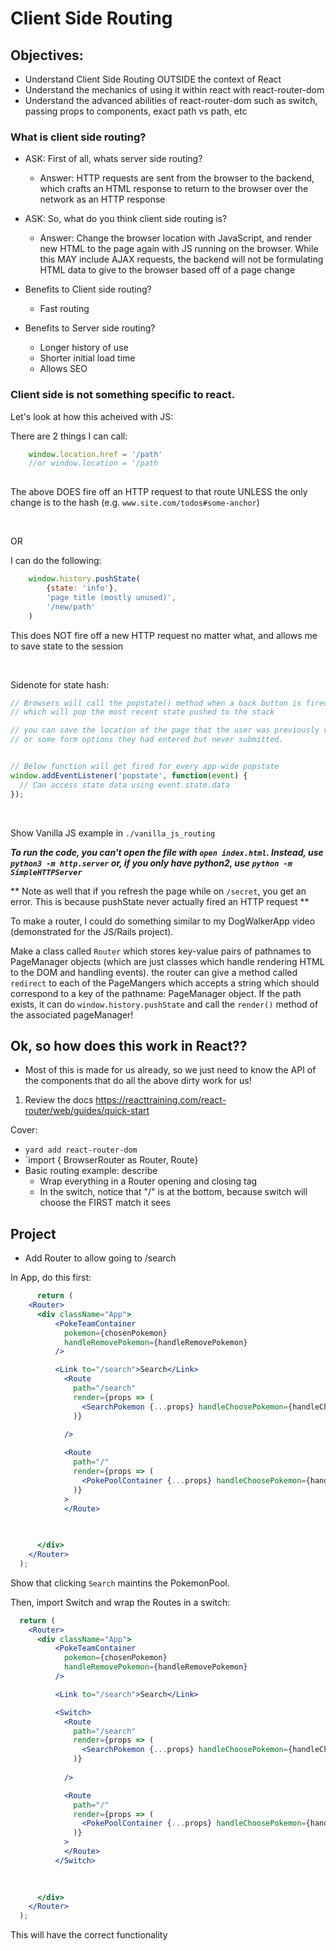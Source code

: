 # Client Side Routing

## Objectives: 
- Understand Client Side Routing OUTSIDE the context of React
- Understand the mechanics of using it within react with react-router-dom
- Understand the advanced abilities of react-router-dom such as switch, passing props to components, exact path vs path, etc


### What is client side routing?

- ASK: First of all, whats server side routing?
    - Answer: HTTP requests are sent from the browser to the backend, which crafts an HTML response to return to the browser over the network as an HTTP response

- ASK: So, what do you think client side routing is?
    - Answer: Change the browser location with JavaScript, and render new HTML to the page again with JS running on the browser. While this MAY include AJAX requests, the backend will not be formulating HTML data to give to the browser based off of a page change

- Benefits to Client side routing?
    - Fast routing
- Benefits to Server side routing?
    - Longer history of use
    - Shorter initial load time
    - Allows SEO

### Client side is not something specific to react.

Let's look at how this acheived with JS: 

There are 2 things I can call:
```js
    window.location.href = '/path'
    //or window.location = '/path
    
```
The above DOES fire off an HTTP request to that route UNLESS the only change is to the hash (e.g. `www.site.com/todos#some-anchor`)

<br/> 

OR 
<br/> 

I can do the following: 

```js
    window.history.pushState(
        {state: 'info'},
        'page title (mostly unused)',
        '/new/path'
    )
```

This does NOT fire off a new HTTP request no matter what, and allows me to save state to the session

<br/>

Sidenote for state hash: 

```js
// Browsers will call the popstate() method when a back button is fired, 
// which will pop the most recent state pushed to the stack

// you can save the location of the page that the user was previously viewing, 
// or some form options they had entered but never submitted.


// Below function will get fired for every app-wide popstate
window.addEventListener('popstate', function(event) {
  // Can access state data using event.state.data
});
```
<br/>

Show Vanilla JS example in `./vanilla_js_routing`

***To run the code, you can't open the file with `open index.html`. Instead, use `python3 -m http.server` or, if you only have python2, use `python -m SimpleHTTPServer`***
<br/>


** Note as well that if you refresh the page while on `/secret`, you get an error. This is because pushState never actually fired an HTTP request ** 


To make a router, I could do something similar to my DogWalkerApp video (demonstrated for the JS/Rails project).

Make a class called `Router` which stores key-value pairs of pathnames to PageManager objects (which are just classes which handle rendering HTML to the DOM and handling events).
the router can give a method called `redirect` to each of the PageMangers which accepts a string which should correspond to a key of the pathname: PageManager object. If the path exists, it can do `window.history.pushState` and call the `render()` method of the associated pageManager!



## Ok, so how does this work in React??

- Most of this is made for us already, so we just need to know the API of the components that do all the above dirty work for us!

1. Review the docs https://reacttraining.com/react-router/web/guides/quick-start

Cover: 

- `yard add react-router-dom`
- `import { BrowserRouter as Router, Route}
- Basic routing example: describe
    - Wrap everything in a Router opening and closing tag
    - In the switch, notice that "/" is at the bottom, because switch will choose the FIRST match it sees


## Project

- Add Router to allow going to /search

In App, do this first: 


```jsx
      return (
    <Router>
      <div className="App">
          <PokeTeamContainer
            pokemon={chosenPokemon}
            handleRemovePokemon={handleRemovePokemon}
          />

          <Link to="/search">Search</Link>
            <Route 
              path="/search" 
              render={props => (
                <SearchPokemon {...props} handleChoosePokemon={handleChoosePokemon} />
              )}
            
            />

            <Route 
              path="/"
              render={props => (
                <PokePoolContainer {...props} handleChoosePokemon={handleChoosePokemon}/>
              )}
            >
            </Route>
          

        
      </div>
    </Router>
  );

```


Show that clicking `Search` maintins the PokemonPool.

Then, import Switch and wrap the Routes in a switch:

```jsx
  return (
    <Router>
      <div className="App">
          <PokeTeamContainer
            pokemon={chosenPokemon}
            handleRemovePokemon={handleRemovePokemon}
          />

          <Link to="/search">Search</Link>

          <Switch>
            <Route 
              path="/search" 
              render={props => (
                <SearchPokemon {...props} handleChoosePokemon={handleChoosePokemon} />
              )}
            
            />

            <Route 
              path="/"
              render={props => (
                <PokePoolContainer {...props} handleChoosePokemon={handleChoosePokemon}/>
              )}
            >
            </Route>
          </Switch>
          

        
      </div>
    </Router>
  );


```


This will have the correct functionality